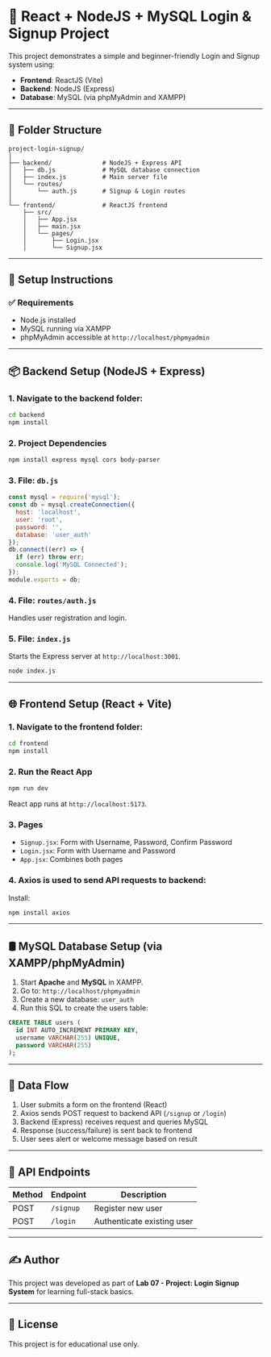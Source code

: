 
# 🔐 React + NodeJS + MySQL Login & Signup Project

This project demonstrates a simple and beginner-friendly Login and Signup system using:

- **Frontend**: ReactJS (Vite)
- **Backend**: NodeJS (Express)
- **Database**: MySQL (via phpMyAdmin and XAMPP)

---

## 📁 Folder Structure

```
project-login-signup/
│
├── backend/              # NodeJS + Express API
│   ├── db.js             # MySQL database connection
│   ├── index.js          # Main server file
│   └── routes/
│       └── auth.js       # Signup & Login routes
│
└── frontend/             # ReactJS frontend
    ├── src/
    │   ├── App.jsx
    │   ├── main.jsx
    │   └── pages/
    │       ├── Login.jsx
    │       └── Signup.jsx
```

---

## 🔧 Setup Instructions

### ✅ Requirements

- Node.js installed
- MySQL running via XAMPP
- phpMyAdmin accessible at `http://localhost/phpmyadmin`

---

## 📦 Backend Setup (NodeJS + Express)

### 1. Navigate to the backend folder:

```bash
cd backend
npm install
```

### 2. Project Dependencies

```bash
npm install express mysql cors body-parser
```

### 3. File: `db.js`

```js
const mysql = require('mysql');
const db = mysql.createConnection({
  host: 'localhost',
  user: 'root',
  password: '',
  database: 'user_auth'
});
db.connect((err) => {
  if (err) throw err;
  console.log('MySQL Connected');
});
module.exports = db;
```

### 4. File: `routes/auth.js`

Handles user registration and login.

### 5. File: `index.js`

Starts the Express server at `http://localhost:3001`.

```bash
node index.js
```

---

## 🌐 Frontend Setup (React + Vite)

### 1. Navigate to the frontend folder:

```bash
cd frontend
npm install
```

### 2. Run the React App

```bash
npm run dev
```

React app runs at `http://localhost:5173`.

### 3. Pages

- `Signup.jsx`: Form with Username, Password, Confirm Password
- `Login.jsx`: Form with Username and Password
- `App.jsx`: Combines both pages

### 4. Axios is used to send API requests to backend:

Install:

```bash
npm install axios
```

---

## 🛢️ MySQL Database Setup (via XAMPP/phpMyAdmin)

1. Start **Apache** and **MySQL** in XAMPP.
2. Go to: `http://localhost/phpmyadmin`
3. Create a new database: `user_auth`
4. Run this SQL to create the users table:

```sql
CREATE TABLE users (
  id INT AUTO_INCREMENT PRIMARY KEY,
  username VARCHAR(255) UNIQUE,
  password VARCHAR(255)
);
```

---

## 🔄 Data Flow

1. User submits a form on the frontend (React)
2. Axios sends POST request to backend API (`/signup` or `/login`)
3. Backend (Express) receives request and queries MySQL
4. Response (success/failure) is sent back to frontend
5. User sees alert or welcome message based on result


---

## 🧪 API Endpoints

| Method | Endpoint     | Description                  |
|--------|--------------|------------------------------|
| POST   | `/signup`    | Register new user            |
| POST   | `/login`     | Authenticate existing user   |

---

## ✍️ Author

This project was developed as part of **Lab 07 - Project: Login Signup System** for learning full-stack basics.

---

## 📜 License

This project is for educational use only.
